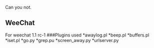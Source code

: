 Can you not.

## WeeChat
For weechat 1.1 rc-1
###Plugins used
*awaylog.pl
*beep.pl
*buffers.pl
*iset.pl
*go.py
*grep.pu
*screen_away.py
*urlserver.py
